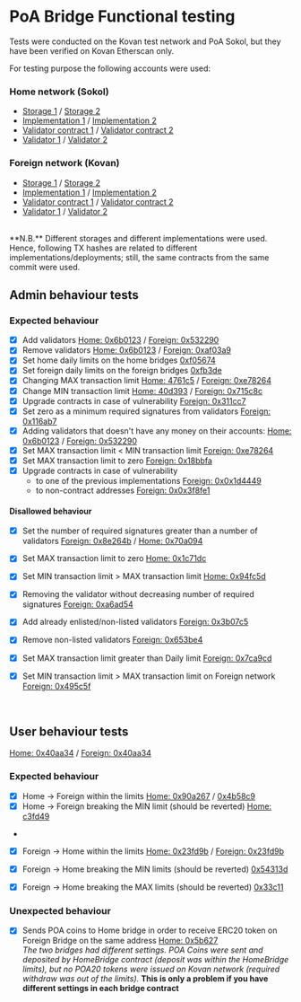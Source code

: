 # PoA Bridge Functional testing

Tests were conducted on the Kovan test network and PoA Sokol, but they have been verified on Kovan Etherscan only.

For testing purpose the following accounts were used:

### Home network (Sokol)
- [Storage 1](https://sokol.poaexplorer.com/address/search/0xad3ccd040d968af2fa983413d3c8aadd9a6f1c9a) / [Storage 2](https://sokol.poaexplorer.com/address/search/0x8E854802d695269A6F1f3Fcabb2111d2F5A0E6f9)
- [Implementation 1](https://sokol.poaexplorer.com/address/search/0x370b86ba8c5ad9c9f55644826b6819cb4f720aad) / [Implementation 2](https://sokol-explorer.poa.network/account/0x608707f39c8E487eafEDfB190f14392E6239eF00)
- [Validator contract 1](https://sokol-explorer.poa.network/account/0x5F5fB0A1C6e1c95346Eca1771732Db1fD149525B) / [Validator contract 2](https://sokol-explorer.poa.network/account/0x7A070129e443F2f29A9B6320c16a05bA22b4ac0c)
- [Validator 1](https://sokol-explorer.poa.network/account/0x6b1454ea62aa394c98bb63ed6ec8a491ba144a60) / [Validator 2](https://sokol-explorer.poa.network/account/0x8bcb705c12164ef39d6202cc38059a91603e6872)


### Foreign network (Kovan)

- [Storage 1](https://kovan.etherscan.io/address/0x7Ea07cd462eF0d5B51F85d12f232e6BbF646A016) / [Storage 2](https://kovan.etherscan.io/address/0x4055A80216190861Cee084CA6148A0D3bb2725c1)
- [Implementation 1](https://kovan.etherscan.io/address/0xE58227ae91b3631e13089e9888BBe5E23d779975) / [Implementation 2](https://kovan.etherscan.io/address/0xeB1598642f52B911AF0192002201b5EF0661CC8E)
- [Validator contract 1](https://kovan.etherscan.io/address/0xad3ccd040d968af2fA983413D3c8aADd9a6F1c9a) / [Validator contract 2](https://kovan.etherscan.io/address/0x431c5b97Ba8387EC5979e06b555aeFcC9080A2b2)
- [Validator 1](https://kovan.etherscan.io/address/0x6b1454ea62aa394c98bb63ed6ec8a491ba144a60) / [Validator 2](https://kovan.etherscan.io/address/0x8bcb705c12164ef39d6202cc38059a91603e6872)

<br>
**N.B.** Different storages and different implementations were used. Hence, following TX hashes are related to different implementations/deployments; still, the same contracts from the same commit were used.

<br>


## Admin behaviour tests

### Expected behaviour

 - [x] Add validators [Home: 0x6b0123](https://sokol.poaexplorer.com/txid/search/0x6b0123736631c34d0a0b1849284d96e79653015e6d240ea61bbcb39d7654b184) / [Foreign: 0x532290](https://kovan.etherscan.io/tx/0x532290af87e310e96bffc86cfae9530eb0d2bf9a5fdce0594ba2fea3a28bbef5)
 - [x] Remove validators [Home: 0x6b0123](https://sokol.poaexplorer.com/txid/search/0x6b0123736631c34d0a0b1849284d96e79653015e6d240ea61bbcb39d7654b184) / [Foreign: 0xaf03a9](https://kovan.etherscan.io/tx/0xaf03a93221c8f16fd398370a0889f741e979089ebcd7982f2bdf5f8179f91679)
 - [x] Set home daily limits on the home bridges [0xf05674](https://sokol.poaexplorer.com/txid/search/0xf0567473d72489d7f3cc6f33cbd14e65985dbb14ae12d3656d1bc80754f7c176)
 - [x] Set foreign daily limits on the foreign bridges [0xfb3de](https://kovan.etherscan.io/tx/0xfb3de489326d4287685638b32ff9ac9c67dd091bb9f7884df765d673d8268e09)
 - [X] Changing MAX transaction limit [Home: 4761c5](https://sokol.poaexplorer.com/txid/search/4761c5ea1ccd5ecf0297000621421e8d1da841f8844b241a1013c5e0c0d320a4) / [Foreign: 0xe78264](https://kovan.etherscan.io/tx/0xe7826480a1ac9ac907ab68b958cea9e6d4baed8c0157870cf391d3ccfaaa0e44)
 - [x] Change MIN transaction limit [Home: 40d393](https://sokol.poaexplorer.com/txid/search/40d39314ad761a271dbfe2becdae8081ea73c397fe1b7a4b316b5fda587ecc0d) / [Foreign: 0x715c8c](https://kovan.etherscan.io/tx/715c8cb9d7acb8fb463087648b2079cbb55a5763f53f83b74e58c1c40c12c85c)
 - [x] Upgrade contracts in case of vulnerability [Foreign: 0x311cc7](https://kovan.etherscan.io/tx/0x311cc7d251ca8bec5f06551c3033429560444934c87adb19eb6850cd24d17483)
 - [x] Set zero as a minimum required signatures from validators [Foreign: 0x116ab7](https://kovan.etherscan.io/tx/0x116ab76466e2291906793aa343de5e594e2c67c22fe9b4d4ef37e0a25bf21a5d)
 - [x] Adding validators that doesn't have any money on their accounts: [Home: 0x6b0123](https://sokol.poaexplorer.com/txid/search/0x6b0123736631c34d0a0b1849284d96e79653015e6d240ea61bbcb39d7654b184) / [Foreign: 0x532290](https://kovan.etherscan.io/tx/0x532290af87e310e96bffc86cfae9530eb0d2bf9a5fdce0594ba2fea3a28bbef5)
 - [x] Set MAX transaction limit < MIN transaction limit [Foreign: 0xe78264](https://kovan.etherscan.io/address/0xe7826480a1ac9ac907ab68b958cea9e6d4baed8c0157870cf391d3ccfaaa0e44)
 - [x] Set MAX transaction limit to zero [Foreign: 0x18bbfa](https://kovan.etherscan.io/address/18bbfad09962bffa862ee14732d1b1bc91bda0bb0c5adb16b2085ec34d39fe9b)
 - [x] Upgrade contracts in case of vulnerability
 	- to one of the previous implementations [Foreign: 0x0x1d4449](https://kovan.etherscan.io/tx/0x1d44494c37c5368139bb613a36edce34f0dbe0065977e32b873b9ce3256d50a4)
	- to non-contract addresses [Foreign: 0x0x3f8fe1](https://kovan.etherscan.io/tx/0x3f8fe1ef67d6ab83db93e165b9838d882a4621a74d5465183ba79121267a307c)

#### Disallowed behaviour

 - [x] Set the number of required signatures greater than a number of validators [Foreign: 0x8e264b](https://kovan.etherscan.io/tx/0x8e264b88a53ce7e6553e5ff0a29691b11cc5d2e9581edb20cf467c89457bee14) / [Home: 0x70a094](https://sokol.poaexplorer.com/txid/search/70a0941cf60557b62faccd87e23391270992a8221a79c19b027c4e11e754d621)
 - [x] Set MAX transaction limit to zero [Home: 0x1c71dc](https://sokol.poaexplorer.com/txid/search/1c71dc00002be0b21861d6c7756945c92308f41d268c191bd765934d5f6a325b)
 - [x] Set MIN transaction limit > MAX transaction limit [Home: 0x94fc5d](https://sokol.poaexplorer.com/txid/search/94fc5d80d9e6a9d26a1ef274ea609805516f5e51f7a49fd0593ccb797c4cc163)
 - [x] Removing the validator without decreasing number of required signatures [Foreign: 0xa6ad54](https://kovan.etherscan.io/tx/0xa6ad5424a2affab8ceab500c5ca75421b5f652a2a016a906bc673561bcd7b9dc)
 - [x] Add already enlisted/non-listed validators [Foreign: 0x3b07c5](https://kovan.etherscan.io/tx/0x3b07c5e51a6f6c2bca231f9a5887a4ad95715705b48f71a365ca090e1e2f31cd)
 - [x] Remove non-listed validators [Foreign: 0x653be4](https://kovan.etherscan.io/tx/0x653be4db726fe200c145f37511ce6c1c03115ec61164b390dc78b0b353e7b94f)
 - [x] Set MAX transaction limit greater than Daily limit [Foreign: 0x7ca9cd](https://kovan.etherscan.io/tx/0x7ca9cdbddfccd4e3c2a0943f3154337c3c6d80752c98b35d84fe794570da914c)
 - [x] Set MIN transaction limit > MAX transaction limit on Foreign network [Foreign: 0x495c5f](https://kovan.etherscan.io/tx/0x495c5fcf5f31d965d1ed93ffa1ca1a774f7bc605eb950269b2c46a429a0f1178)




<br>

## User behaviour tests
[Home: 0x40aa34](https://sokol.poaexplorer.com/txid/search/0x40aa34fb35ef0804a41c2b4be7d3e3d65c7f6d5c)
 / [Foreign: 0x40aa34](https://kovan.etherscan.io/address/0x40aa34fb35ef0804a41c2b4be7d3e3d65c7f6d5c)

### Expected behaviour

 - [x] Home -> Foreign within the limits [Home: 0x90a267](https://sokol.poaexplorer.com/txid/search/0x90a2670bf44615fcf72eac1100f06d95af24cb73099636112089c4fcddb601db) / [0x4b58c9](https://kovan.etherscan.io/tx/0x4b58c9ab4f9d721a043474e3737b56ffc5850da039e3c10f93efae95962413d9)
 - [x] Home -> Foreign breaking the MIN limit (should be reverted) [Home: c3fd49](https://sokol.poaexplorer.com/txid/search/c3fd49d2163cf87f01024aeaceea7a6b1aec80445b73dee51e7c78a706361afd)
 -
 - [x] Foreign -> Home within the limits [Home: 0x23fd9b](https://sokol.poaexplorer.com/txid/search/0x23fd9be6ebb432c09c0ca524c189a9b585657188af513f5d1176146ac9850268) / [Foreign: 0x23fd9b](https://kovan.etherscan.io/tx/0x23fd9be6ebb432c09c0ca524c189a9b585657188af513f5d1176146ac9850268)
 - [x] Foreign -> Home breaking the MIN limits (should be reverted) [0x54313d](https://kovan.etherscan.io/tx/0x54313dce905a6622912926553036cde9e8de9a30a41370265e47eab4afcd1f02)
 - [x] Foreign -> Home breaking the MAX limits (should be reverted) [0x33c11](https://kovan.etherscan.io/tx/33c11751b9631d86d11e1251aa336019a13d74a84a7d1d81b4ca389b52590b43)



### Unexpected behaviour

 - [x] Sends POA coins to Home bridge in order to receive ERC20 token on Foreign Bridge on the same address [Home: 0x5b627](https://sokol.poaexplorer.com/txid/search/0x5b627ab31d1d517bf41f2ba5ec091c88f4c30fdd742756842d7548a826460561)
<br>*The two bridges had different settings. POA Coins were sent and deposited by HomeBridge contract (deposit was within the HomeBridge limits), but no POA20 tokens were issued on Kovan network (required withdraw was out of the limits).*
**This is only a problem if you have different settings in each bridge contract**


<br>
